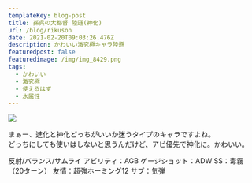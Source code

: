 ```yaml
---
templateKey: blog-post
title: 孫呉の大都督 陸遜(神化)
url: /blog/rikuson
date: 2021-02-20T09:03:26.476Z
description: かわいい激究極キャラ陸遜
featuredpost: false
featuredimage: /img/img_8429.png
tags:
  - かわいい
  - 激究極
  - 使えるはず
  - 水属性
---
```



![](/img/img_8429.png)

まぁー、進化と神化どっちがいいか迷うタイプのキャラですよね。\
どっちにしても使いはしないと思うんだけど、アビ優先で神化に。かわいい。

反射/バランス/サムライ
アビリティ：AGB
ゲージショット：ADW
SS：毒霧（20ターン）
友情：超強ホーミング12
サブ：気弾